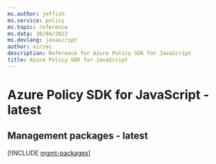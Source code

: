 ```yaml
---
ms.author: jeffish
ms.service: policy
ms.topic: reference
ms.data: 10/04/2022
ms.devlang: javascript
author: xirzec
description: Reference for Azure Policy SDK for JavaScript
title: Azure Policy SDK for JavaScript
---
```

# Azure Policy SDK for JavaScript - latest

## Management packages - latest
[!INCLUDE [mgmt-packages](policy-mgmt-index.md)]